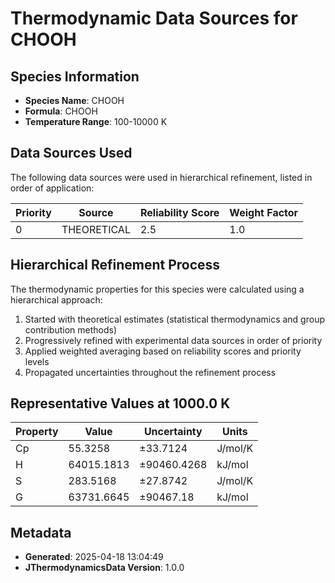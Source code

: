 # Thermodynamic Data Sources for CHOOH

## Species Information
- **Species Name**: CHOOH
- **Formula**: CHOOH
- **Temperature Range**: 100-10000 K

## Data Sources Used
The following data sources were used in hierarchical refinement, listed in order of application:

| Priority | Source | Reliability Score | Weight Factor |
|----------|--------|-------------------|---------------|
| 0 | THEORETICAL | 2.5 | 1.0 |

## Hierarchical Refinement Process
The thermodynamic properties for this species were calculated using a hierarchical approach:

1. Started with theoretical estimates (statistical thermodynamics and group contribution methods)
2. Progressively refined with experimental data sources in order of priority
3. Applied weighted averaging based on reliability scores and priority levels
4. Propagated uncertainties throughout the refinement process

## Representative Values at 1000.0 K
| Property | Value | Uncertainty | Units |
|----------|-------|-------------|-------|
| Cp | 55.3258 | ±33.7124 | J/mol/K |
| H | 64015.1813 | ±90460.4268 | kJ/mol |
| S | 283.5168 | ±27.8742 | J/mol/K |
| G | 63731.6645 | ±90467.18 | kJ/mol |

## Metadata
- **Generated**: 2025-04-18 13:04:49
- **JThermodynamicsData Version**: 1.0.0
